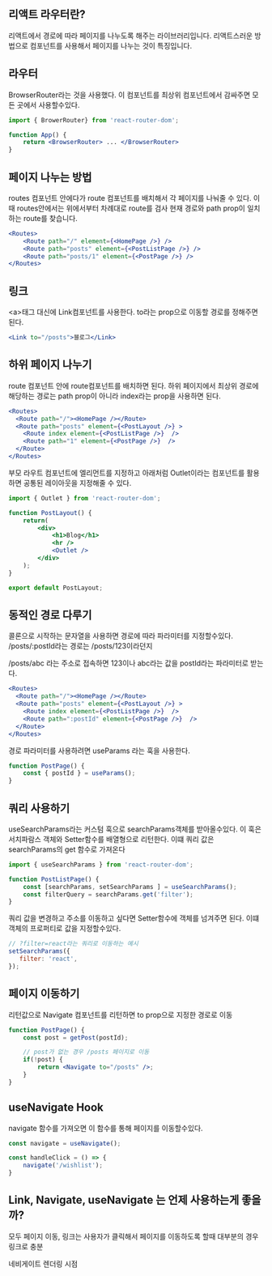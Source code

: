 ## 리액트 라우터란?
리액트에서 경로에 따라 페이지를 나누도록 해주는  라이브러리입니다. 리액트스러운 방법으로 컴포넌트를 사용해서 페이지를 나누는 것이 특징입니다.

## 라우터
BrowserRouter라는 것을 사용했다. 이 컴포넌트를 최상위 컴포넌트에서 감싸주면 모든 곳에서  사용할수있다.
```jsx
import { BrowerRouter} from 'react-router-dom';

function App() {
	return <BrowserRouter> ... </BrowserRouter>
}
```

## 페이지 나누는 방법
routes 컴포넌트 안에다가 route 컴포넌트를 배치해서 각 페이지를 나눠줄 수 있다. 이때 routes안에서는 위에서부터 차례대로  route를 검사 현재 경로와 path prop이 일치하는  route를 찾습니다.
```jsx
<Routes>
	<Route path="/" element={<HomePage />} />
	<Route path="posts" element={<PostListPage />} />
	<Route path="posts/1" element={<PostPage />} />
</Routes>
```

## 링크
\<a>태그 대신에 Link컴포넌트를 사용한다.
 to라는 prop으로 이동할 경로를 정해주면된다. 
 ```jsx
 <Link to="/posts">블로그</Link>
 ```
## 하위 페이지 나누기
route 컴포넌트 안에 route컴포넌트를 배치하면 된다. 하위 페이지에서 최상위 경로에 해당하는 경로는 path prop이 아니라 index라는 prop을 사용하면 된다.
```jsx
<Routes>
  <Route path="/"><HomePage /></Route>
  <Route path="posts" element={<PostLayout />} >
    <Route index element={<PostListPage />}  />
    <Route path="1" element={<PostPage />}  />
  </Route>
</Routes>
```

부모 라우트 컴포넌트에 엘리먼트를 지정하고 아래처럼 Outlet이라는 컴포넌트를 활용하면  공통된 레이아웃을 지정해줄 수 있다.
```jsx
import { Outlet } from 'react-router-dom';

function PostLayout() {
	return(
		<div>
			<h1>Blog</h1>
			<hr />
			<Outlet />	
		</div>	
	);
}

export default PostLayout;
```

## 동적인 경로 다루기
콜론으로 시작하는 문자열을 사용하면 경로에 따라 파라미터를 지정할수있다.
/posts/:postId라는 경로는 /posts/123이라던지

/posts/abc 라는 주소로 접속하면 123이나 abc라는  값을 postId라는 파라미터로 받는다.
```jsx
<Routes>
  <Route path="/"><HomePage /></Route>
  <Route path="posts" element={<PostLayout />} >
    <Route index element={<PostListPage />}  />
    <Route path=":postId" element={<PostPage />}  />
  </Route>
</Routes>
```
경로 파라미터를 사용하려면 useParams 라는 훅을 사용한다.
```jsx
function PostPage() {
	const { postId } = useParams();
}
```

## 쿼리 사용하기
useSearchParams라는  커스텀 훅으로 searchParams객체를 받아올수있다.
이 훅은 서치파람스 객체와 Setter함수를 배열형으로 리턴한다. 이떄 쿼리 값은 searchParams의 get 함수로 가져온다
```jsx
import { useSearchParams } from 'react-router-dom';

function PostListPage() {
	const [searchParams, setSearchParams ] = useSearchParams();
	const filterQuery = searchParams.get('filter');	
}
```
 쿼리 값을 변경하고 주소를  이동하고 싶다면 Setter함수에  객체를 넘겨주면 된다.
 이떄 객체의 프로퍼티로 값을 지정할수있다.
 ```jsx
 // ?filter=react라는 쿼리로 이동하는 예시
 setSearchParams({
	filter: 'react',
 });
 ```

## 페이지 이동하기
리턴값으로 Navigate 컴포넌트를 리턴하면 to prop으로 지정한 경로로 이동
```jsx
function PostPage() {
	const post = getPost(postId);

	// post가 없는 경우 /posts 페이지로 이동
	if(!post) {
		return <Navigate to="/posts" />;	
	}
}
```

## useNavigate Hook
navigate 함수를 가져오면 이 함수를 통해  페이지를 이동할수있다.
```jsx
const navigate = useNavigate();

const handleClick = () => {
	navigate('/wishlist');
}
```

## Link, Navigate, useNavigate 는 언제 사용하는게 좋을까?
모두 페이지 이동,
링크는 사용자가 클릭해서 페이지를 이동하도록 할때 대부분의 경우 링크로 충분

네비게이트 렌더링  시점















